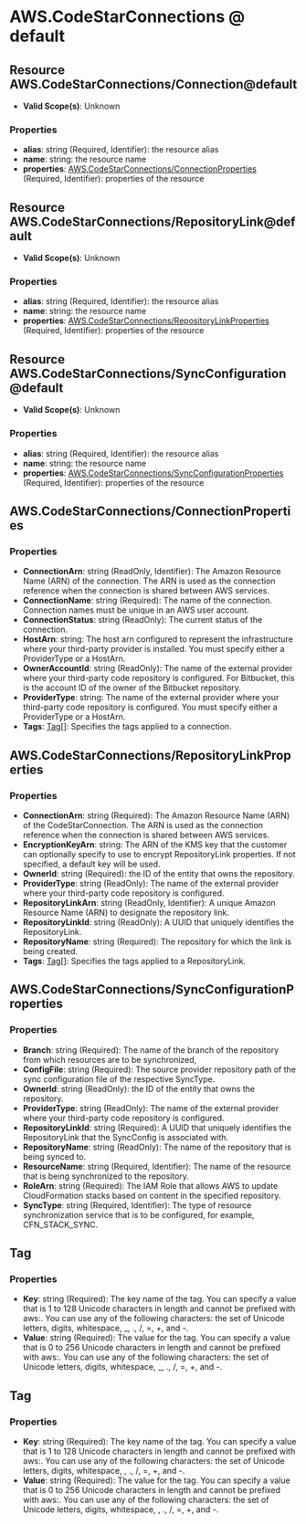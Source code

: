 # AWS.CodeStarConnections @ default

## Resource AWS.CodeStarConnections/Connection@default
* **Valid Scope(s)**: Unknown
### Properties
* **alias**: string (Required, Identifier): the resource alias
* **name**: string: the resource name
* **properties**: [AWS.CodeStarConnections/ConnectionProperties](#awscodestarconnectionsconnectionproperties) (Required, Identifier): properties of the resource

## Resource AWS.CodeStarConnections/RepositoryLink@default
* **Valid Scope(s)**: Unknown
### Properties
* **alias**: string (Required, Identifier): the resource alias
* **name**: string: the resource name
* **properties**: [AWS.CodeStarConnections/RepositoryLinkProperties](#awscodestarconnectionsrepositorylinkproperties) (Required, Identifier): properties of the resource

## Resource AWS.CodeStarConnections/SyncConfiguration@default
* **Valid Scope(s)**: Unknown
### Properties
* **alias**: string (Required, Identifier): the resource alias
* **name**: string: the resource name
* **properties**: [AWS.CodeStarConnections/SyncConfigurationProperties](#awscodestarconnectionssyncconfigurationproperties) (Required, Identifier): properties of the resource

## AWS.CodeStarConnections/ConnectionProperties
### Properties
* **ConnectionArn**: string (ReadOnly, Identifier): The Amazon Resource Name (ARN) of the  connection. The ARN is used as the connection reference when the connection is shared between AWS services.
* **ConnectionName**: string (Required): The name of the connection. Connection names must be unique in an AWS user account.
* **ConnectionStatus**: string (ReadOnly): The current status of the connection.
* **HostArn**: string: The host arn configured to represent the infrastructure where your third-party provider is installed. You must specify either a ProviderType or a HostArn.
* **OwnerAccountId**: string (ReadOnly): The name of the external provider where your third-party code repository is configured. For Bitbucket, this is the account ID of the owner of the Bitbucket repository.
* **ProviderType**: string: The name of the external provider where your third-party code repository is configured. You must specify either a ProviderType or a HostArn.
* **Tags**: [Tag](#tag)[]: Specifies the tags applied to a connection.

## AWS.CodeStarConnections/RepositoryLinkProperties
### Properties
* **ConnectionArn**: string (Required): The Amazon Resource Name (ARN) of the CodeStarConnection. The ARN is used as the connection reference when the connection is shared between AWS services.
* **EncryptionKeyArn**: string: The ARN of the KMS key that the customer can optionally specify to use to encrypt RepositoryLink properties. If not specified, a default key will be used.
* **OwnerId**: string (Required): the ID of the entity that owns the repository.
* **ProviderType**: string (ReadOnly): The name of the external provider where your third-party code repository is configured.
* **RepositoryLinkArn**: string (ReadOnly, Identifier): A unique Amazon Resource Name (ARN) to designate the repository link.
* **RepositoryLinkId**: string (ReadOnly): A UUID that uniquely identifies the RepositoryLink.
* **RepositoryName**: string (Required): The repository for which the link is being created.
* **Tags**: [Tag](#tag)[]: Specifies the tags applied to a RepositoryLink.

## AWS.CodeStarConnections/SyncConfigurationProperties
### Properties
* **Branch**: string (Required): The name of the branch of the repository from which resources are to be synchronized,
* **ConfigFile**: string (Required): The source provider repository path of the sync configuration file of the respective SyncType.
* **OwnerId**: string (ReadOnly): the ID of the entity that owns the repository.
* **ProviderType**: string (ReadOnly): The name of the external provider where your third-party code repository is configured.
* **RepositoryLinkId**: string (Required): A UUID that uniquely identifies the RepositoryLink that the SyncConfig is associated with.
* **RepositoryName**: string (ReadOnly): The name of the repository that is being synced to.
* **ResourceName**: string (Required, Identifier): The name of the resource that is being synchronized to the repository.
* **RoleArn**: string (Required): The IAM Role that allows AWS to update CloudFormation stacks based on content in the specified repository.
* **SyncType**: string (Required, Identifier): The type of resource synchronization service that is to be configured, for example, CFN_STACK_SYNC.

## Tag
### Properties
* **Key**: string (Required): The key name of the tag. You can specify a value that is 1 to 128 Unicode characters in length and cannot be prefixed with aws:. You can use any of the following characters: the set of Unicode letters, digits, whitespace, _, ., /, =, +, and -. 
* **Value**: string (Required): The value for the tag. You can specify a value that is 0 to 256 Unicode characters in length and cannot be prefixed with aws:. You can use any of the following characters: the set of Unicode letters, digits, whitespace, _, ., /, =, +, and -. 

## Tag
### Properties
* **Key**: string (Required): The key name of the tag. You can specify a value that is 1 to 128 Unicode characters in length and cannot be prefixed with aws:. You can use any of the following characters: the set of Unicode letters, digits, whitespace, , ., /, =, +, and -. 
* **Value**: string (Required): The value for the tag. You can specify a value that is 0 to 256 Unicode characters in length and cannot be prefixed with aws:. You can use any of the following characters: the set of Unicode letters, digits, whitespace, , ., /, =, +, and -. 

